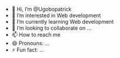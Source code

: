 - 👋 Hi, I’m @Ugobopatrick
- 👀 I’m interested in Web development 
- 🌱 I’m currently learning Web development 
- 💞️ I’m looking to collaborate on ...
- 📫 How to reach me 
- 😄 Pronouns: ...
- ⚡ Fun fact: ...

<!---
Ugobopatrick/Ugobopatrick is a ✨ special ✨ repository because its `README.md` (this file) appears on your GitHub profile.
You can click the Preview link to take a look at your changes.
--->
